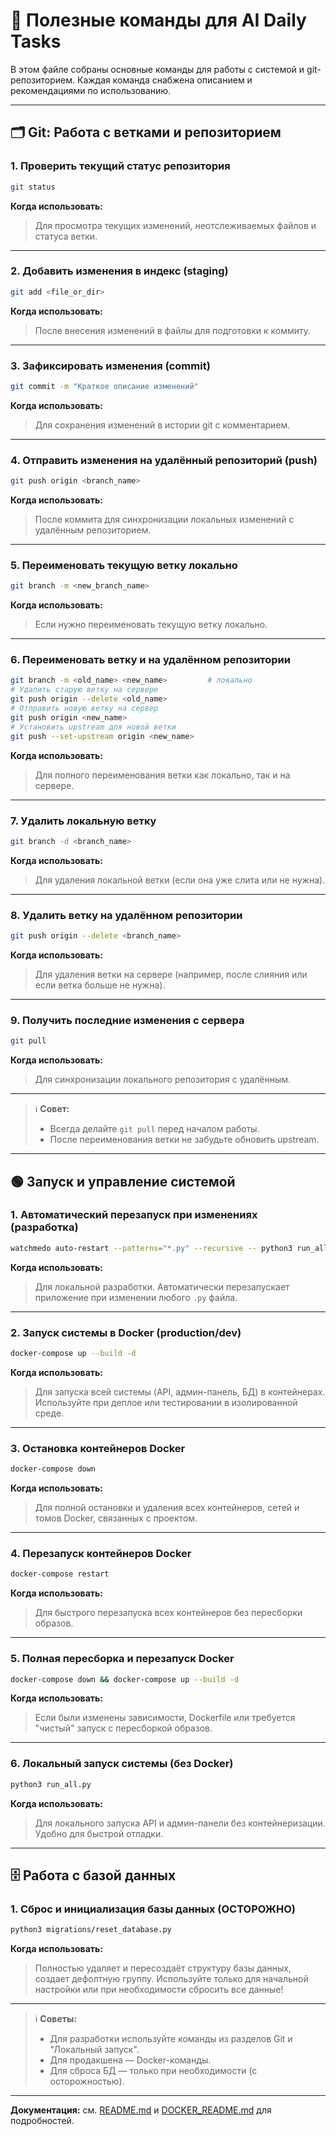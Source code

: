 # 🚀 Полезные команды для AI Daily Tasks

В этом файле собраны основные команды для работы с системой и git-репозиторием. Каждая команда снабжена описанием и рекомендациями по использованию.

---

## 🗂️ Git: Работа с ветками и репозиторием

### 1. Проверить текущий статус репозитория
```bash
git status
```
**Когда использовать:**
> Для просмотра текущих изменений, неотслеживаемых файлов и статуса ветки.

---

### 2. Добавить изменения в индекс (staging)
```bash
git add <file_or_dir>
```
**Когда использовать:**
> После внесения изменений в файлы для подготовки к коммиту.

---

### 3. Зафиксировать изменения (commit)
```bash
git commit -m "Краткое описание изменений"
```
**Когда использовать:**
> Для сохранения изменений в истории git с комментарием.

---

### 4. Отправить изменения на удалённый репозиторий (push)
```bash
git push origin <branch_name>
```
**Когда использовать:**
> После коммита для синхронизации локальных изменений с удалённым репозиторием.

---

### 5. Переименовать текущую ветку локально
```bash
git branch -m <new_branch_name>
```
**Когда использовать:**
> Если нужно переименовать текущую ветку локально.

---

### 6. Переименовать ветку и на удалённом репозитории
```bash
git branch -m <old_name> <new_name>         # локально
# Удалить старую ветку на сервере
git push origin --delete <old_name>
# Отправить новую ветку на сервер
git push origin <new_name>
# Установить upstream для новой ветки
git push --set-upstream origin <new_name>
```
**Когда использовать:**
> Для полного переименования ветки как локально, так и на сервере.

---

### 7. Удалить локальную ветку
```bash
git branch -d <branch_name>
```
**Когда использовать:**
> Для удаления локальной ветки (если она уже слита или не нужна).

---

### 8. Удалить ветку на удалённом репозитории
```bash
git push origin --delete <branch_name>
```
**Когда использовать:**
> Для удаления ветки на сервере (например, после слияния или если ветка больше не нужна).

---

### 9. Получить последние изменения с сервера
```bash
git pull
```
**Когда использовать:**
> Для синхронизации локального репозитория с удалённым.

---

> ℹ️ **Совет:**
> - Всегда делайте `git pull` перед началом работы.
> - После переименования ветки не забудьте обновить upstream.

---

## 🟢 Запуск и управление системой

### 1. Автоматический перезапуск при изменениях (разработка)
```bash
watchmedo auto-restart --patterns="*.py" --recursive -- python3 run_all.py
```
**Когда использовать:**
> Для локальной разработки. Автоматически перезапускает приложение при изменении любого `.py` файла.

---

### 2. Запуск системы в Docker (production/dev)
```bash
docker-compose up --build -d
```
**Когда использовать:**
> Для запуска всей системы (API, админ-панель, БД) в контейнерах. Используйте при деплое или тестировании в изолированной среде.

---

### 3. Остановка контейнеров Docker
```bash
docker-compose down
```
**Когда использовать:**
> Для полной остановки и удаления всех контейнеров, сетей и томов Docker, связанных с проектом.

---

### 4. Перезапуск контейнеров Docker
```bash
docker-compose restart
```
**Когда использовать:**
> Для быстрого перезапуска всех контейнеров без пересборки образов.

---

### 5. Полная пересборка и перезапуск Docker
```bash
docker-compose down && docker-compose up --build -d
```
**Когда использовать:**
> Если были изменены зависимости, Dockerfile или требуется "чистый" запуск с пересборкой образов.

---

### 6. Локальный запуск системы (без Docker)
```bash
python3 run_all.py
```
**Когда использовать:**
> Для локального запуска API и админ-панели без контейнеризации. Удобно для быстрой отладки.

---

## 🗄️ Работа с базой данных

### 1. Сброс и инициализация базы данных (ОСТОРОЖНО)
```bash
python3 migrations/reset_database.py
```
**Когда использовать:**
> Полностью удаляет и пересоздаёт структуру базы данных, создает дефолтную группу. Используйте только для начальной настройки или при необходимости сбросить все данные!

---

> ℹ️ **Советы:**
> - Для разработки используйте команды из разделов Git и "Локальный запуск".
> - Для продакшена — Docker-команды.
> - Для сброса БД — только при необходимости (с осторожностью).

---

**Документация:** см. [README.md](README.md) и [DOCKER_README.md](DOCKER_README.md) для подробностей.